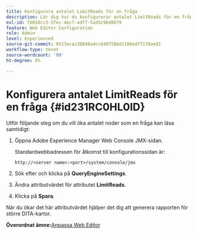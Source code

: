 ```yaml
---
title: Konfigurera antalet LimitReads för en fråga
description: Lär dig hur du konfigurerar antalet LimitReads för en fråga
exl-id: f6010cc3-5fec-4ec7-adf7-5ad3c9bd8879
feature: Web Editor Configuration
role: Admin
level: Experienced
source-git-commit: 0513ecac38840a4cc649758bd1180edff1f8aed1
workflow-type: tm+mt
source-wordcount: '99'
ht-degree: 0%

---
```


# Konfigurera antalet LimitReads för en fråga {#id231RC0HL0ID}

Utför följande steg om du vill öka antalet noder som en fråga kan läsa samtidigt:

1. Öppna Adobe Experience Manager Web Console JMX-sidan.

   Standardwebbadressen för åtkomst till konfigurationssidan är:

   ```http
   http://<server name>:<port>/system/console/jmx
   ```

1. Sök efter och klicka på **QueryEngineSettings**.

1. Ändra attributvärdet för attributet **LimitReads**.

1. Klicka på **Spara**.


När du ökar det här attributvärdet hjälper det dig att generera rapporten för större DITA-kartor.

**Överordnat ämne:**&#x200B;[ Anpassa Web Editor](conf-web-editor.md)
